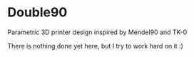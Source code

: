 Double90
========

Parametric 3D printer design inspired by Mendel90 and TK-0

There is nothing done yet here, but I try to work hard on it :)
